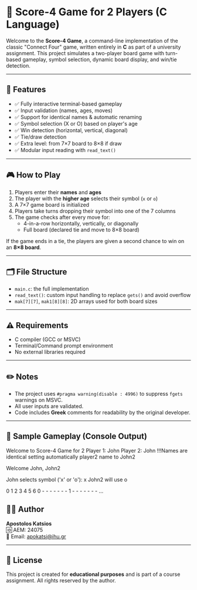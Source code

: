 # 🧩 Score-4 Game for 2 Players (C Language)

Welcome to the **Score-4 Game**, a command-line implementation of the classic "Connect Four" game, written entirely in **C** as part of a university assignment. This project simulates a two-player board game with turn-based gameplay, symbol selection, dynamic board display, and win/tie detection.

---

## 📌 Features

- ✅ Fully interactive terminal-based gameplay
- ✅ Input validation (names, ages, moves)
- ✅ Support for identical names & automatic renaming
- ✅ Symbol selection (X or O) based on player's age
- ✅ Win detection (horizontal, vertical, diagonal)
- ✅ Tie/draw detection
- ✅ Extra level: from 7×7 board to 8×8 if draw
- ✅ Modular input reading with `read_text()`

---

## 🎮 How to Play

1. Players enter their **names** and **ages**
2. The player with the **higher age** selects their symbol (`x` or `o`)
3. A 7×7 game board is initialized
4. Players take turns dropping their symbol into one of the 7 columns
5. The game checks after every move for:
   - 4-in-a-row horizontally, vertically, or diagonally
   - Full board (declared tie and move to 8×8 board)

If the game ends in a tie, the players are given a second chance to win on an **8×8 board**.

---

## 🗂️ File Structure

- `main.c`: the full implementation
- `read_text()`: custom input handling to replace `gets()` and avoid overflow
- `mak[7][7]`, `mak1[8][8]`: 2D arrays used for both board sizes

---

## ⚠️ Requirements

- C compiler (GCC or MSVC)
- Terminal/Command prompt environment
- No external libraries required

---

## ✏️ Notes

- The project uses `#pragma warning(disable : 4996)` to suppress `fgets` warnings on MSVC.
- All user inputs are validated.
- Code includes **Greek** comments for readability by the original developer.

---

## 📸 Sample Gameplay (Console Output)
Welcome to Score-4 Game for 2
Player 1: John
Player 2: John
!!!Names are identical setting automatically player2 name to John2

Welcome John, John2

John selects symbol ('x' or 'o'): x
John2 will use o

0 1 2 3 4 5 6
0 - - - - - - -
1 - - - - - - -
...
## 👨‍💻 Author

**Apostolos Katsios**  
🆔 AEM: 24075  
📧 Email: apokatsi@ihu.gr

---

## 📜 License

This project is created for **educational purposes** and is part of a course assignment. All rights reserved by the author.
